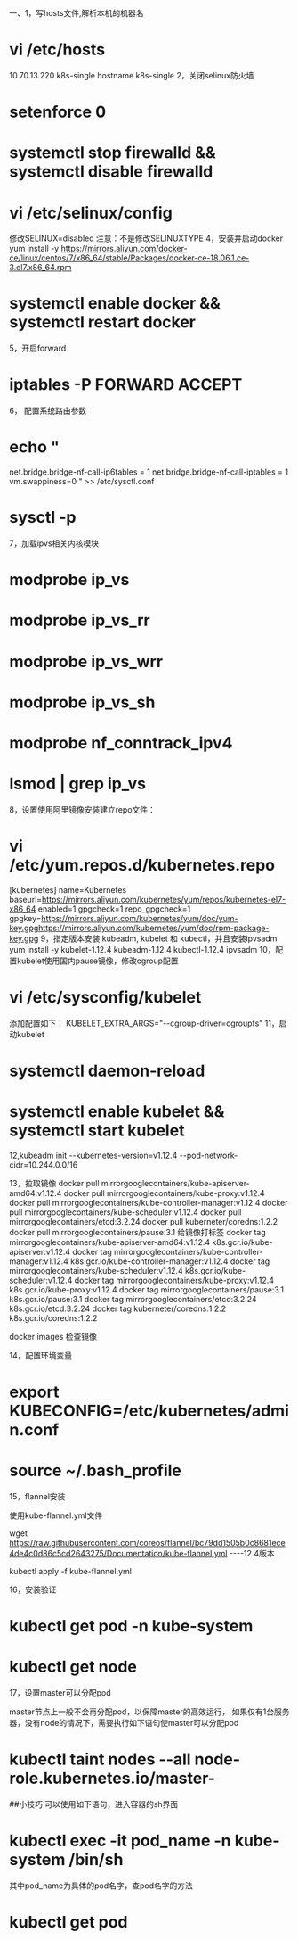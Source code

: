 ﻿一、1，写hosts文件,解析本机的机器名
# vi /etc/hosts
10.70.13.220 k8s-single
hostname k8s-single
2，关闭selinux防火墙
# setenforce 0
# systemctl stop firewalld && systemctl disable firewalld
# vi /etc/selinux/config
修改SELINUX=disabled
注意：不是修改SELINUXTYPE
4，安装并启动docker
yum install -y https://mirrors.aliyun.com/docker-ce/linux/centos/7/x86_64/stable/Packages/docker-ce-18.06.1.ce-3.el7.x86_64.rpm
# systemctl enable docker && systemctl restart docker
5，开启forward
# iptables -P FORWARD ACCEPT
6， 配置系统路由参数
# echo "
net.bridge.bridge-nf-call-ip6tables = 1
net.bridge.bridge-nf-call-iptables = 1
vm.swappiness=0
" >> /etc/sysctl.conf

# sysctl -p
7，加载ipvs相关内核模块
# modprobe ip_vs
# modprobe ip_vs_rr
# modprobe ip_vs_wrr
# modprobe ip_vs_sh
# modprobe nf_conntrack_ipv4
# lsmod | grep ip_vs
8，设置使用阿里镜像安装建立repo文件：
# vi /etc/yum.repos.d/kubernetes.repo
[kubernetes]
name=Kubernetes
baseurl=https://mirrors.aliyun.com/kubernetes/yum/repos/kubernetes-el7-x86_64
enabled=1
gpgcheck=1
repo_gpgcheck=1
gpgkey=https://mirrors.aliyun.com/kubernetes/yum/doc/yum-key.gpghttps://mirrors.aliyun.com/kubernetes/yum/doc/rpm-package-key.gpg
9，指定版本安装 kubeadm, kubelet 和 kubectl，并且安装ipvsadm
yum install -y kubelet-1.12.4 kubeadm-1.12.4 kubectl-1.12.4 ipvsadm
10，配置kubelet使用国内pause镜像，修改cgroup配置
# vi /etc/sysconfig/kubelet

添加配置如下：
KUBELET_EXTRA_ARGS="--cgroup-driver=cgroupfs"
11，启动kubelet
# systemctl daemon-reload
# systemctl enable kubelet && systemctl start kubelet

12,kubeadm init --kubernetes-version=v1.12.4 --pod-network-cidr=10.244.0.0/16

13，拉取镜像
docker pull mirrorgooglecontainers/kube-apiserver-amd64:v1.12.4
docker pull mirrorgooglecontainers/kube-proxy:v1.12.4
docker pull mirrorgooglecontainers/kube-controller-manager:v1.12.4
docker pull mirrorgooglecontainers/kube-scheduler:v1.12.4
docker pull mirrorgooglecontainers/etcd:3.2.24
docker pull kuberneter/coredns:1.2.2
docker pull mirrorgooglecontainers/pause:3.1
给镜像打标签
docker tag mirrorgooglecontainers/kube-apiserver-amd64:v1.12.4 k8s.gcr.io/kube-apiserver:v1.12.4
docker tag mirrorgooglecontainers/kube-controller-manager:v1.12.4 k8s.gcr.io/kube-controller-manager:v1.12.4
docker tag mirrorgooglecontainers/kube-scheduler:v1.12.4 k8s.gcr.io/kube-scheduler:v1.12.4
docker tag mirrorgooglecontainers/kube-proxy:v1.12.4 k8s.gcr.io/kube-proxy:v1.12.4
docker tag mirrorgooglecontainers/pause:3.1 k8s.gcr.io/pause:3.1
docker tag mirrorgooglecontainers/etcd:3.2.24 k8s.gcr.io/etcd:3.2.24
docker tag kuberneter/coredns:1.2.2 k8s.gcr.io/coredns:1.2.2

docker images    检查镜像

14，配置环境变量

# export KUBECONFIG=/etc/kubernetes/admin.conf
# source ~/.bash_profile
15，flannel安装

使用kube-flannel.yml文件

wget  https://raw.githubusercontent.com/coreos/flannel/bc79dd1505b0c8681ece4de4c0d86c5cd2643275/Documentation/kube-flannel.yml ----12.4版本

kubectl apply -f kube-flannel.yml

16，安装验证

# kubectl get pod -n kube-system
# kubectl get node

17，设置master可以分配pod

master节点上一般不会再分配pod，以保障master的高效运行， 如果仅有1台服务器，没有node的情况下，需要执行如下语句使master可以分配pod

# kubectl taint nodes --all node-role.kubernetes.io/master-
##小技巧 可以使用如下语句，进入容器的sh界面

# kubectl exec -it pod_name -n kube-system /bin/sh
其中pod_name为具体的pod名字，查pod名字的方法

# kubectl get pod






















